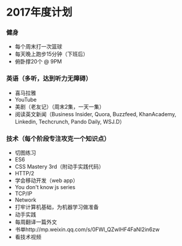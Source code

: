 # 2017年度计划

### 健身
* 每个周末打一次篮球
* 每天晚上跑步15分钟（下班后）
* 俯卧撑20个 @ 9PM

### 英语（多听，达到听力无障碍）
* 喜马拉雅
* YouTube
* 美剧（老友记）（周末2集，一天一集）
* 阅读英文新闻（Business Insider, Quora, Buzzfeed, KhanAcademy, Linkedin, Techcrunch, Pando Daily, WSJ.D）

### 技术（每个阶段专注攻克一个知识点）
* 切图练习
* ES6
* CSS Mastery 3rd（附动手实践代码）
* HTTP/2
* 学会移动开发（web app）
* You don't know js series
* TCP/IP
* Network
* 打牢计算机基础，为机器学习做准备
* 动手实践
* 每周翻译一篇外文
* 书单http://mp.weixin.qq.com/s/0FWl_QZwIHF4FaNI2in6zw
* 看技术视频


